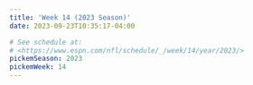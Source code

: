 ```yaml
---
title: 'Week 14 (2023 Season)'
date: 2023-09-23T10:35:17-04:00

# See schedule at:
# <https://www.espn.com/nfl/schedule/_/week/14/year/2023/>
pickemSeason: 2023
pickemWeek: 14
---
```

